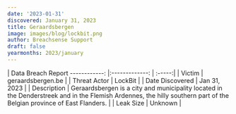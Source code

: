 ```yaml
---
date: '2023-01-31'
discovered: January 31, 2023
title: Geraardsbergen
image: images/blog/lockbit.png
author: Breachsense Support
draft: false
yearmonths: 2023/january
---
```



| Data Breach Report
------------:     |:-------------:    | :-----:|
| Victim      | geraardsbergen.be      | 
| Threat Actor      | LockBit      | 
| Date Discovered      | Jan 31, 2023      | 
| Description      | Geraardsbergen is a city and municipality located in the Denderstreek and in the Flemish Ardennes, the hilly southern part of the Belgian province of East Flanders.      | 
| Leak Size      | Unknown      | 

